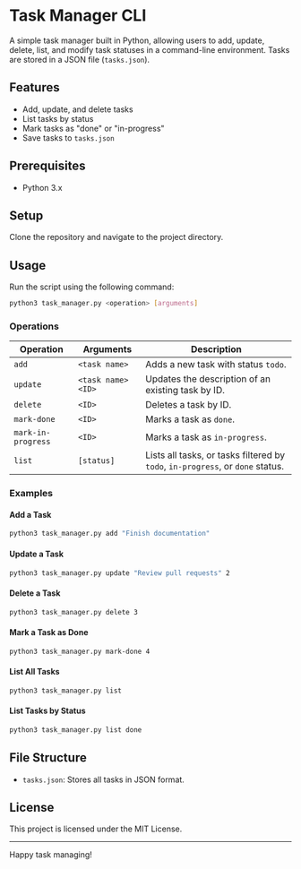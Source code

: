 
# Task Manager CLI

A simple task manager built in Python, allowing users to add, update, delete, list, and modify task statuses in a command-line environment. Tasks are stored in a JSON file (`tasks.json`).

## Features
- Add, update, and delete tasks
- List tasks by status
- Mark tasks as "done" or "in-progress"
- Save tasks to `tasks.json`

## Prerequisites
- Python 3.x

## Setup
Clone the repository and navigate to the project directory.

## Usage
Run the script using the following command:

```bash
python3 task_manager.py <operation> [arguments]
```

### Operations

| Operation           | Arguments                | Description                                         |
|---------------------|--------------------------|-----------------------------------------------------|
| `add`               | `<task name>`            | Adds a new task with status `todo`.                 |
| `update`            | `<task name> <ID>`       | Updates the description of an existing task by ID.  |
| `delete`            | `<ID>`                   | Deletes a task by ID.                               |
| `mark-done`         | `<ID>`                   | Marks a task as `done`.                             |
| `mark-in-progress`  | `<ID>`                   | Marks a task as `in-progress`.                      |
| `list`              | `[status]`               | Lists all tasks, or tasks filtered by `todo`, `in-progress`, or `done` status. |

### Examples

#### Add a Task
```bash
python3 task_manager.py add "Finish documentation"
```

#### Update a Task
```bash
python3 task_manager.py update "Review pull requests" 2
```

#### Delete a Task
```bash
python3 task_manager.py delete 3
```

#### Mark a Task as Done
```bash
python3 task_manager.py mark-done 4
```

#### List All Tasks
```bash
python3 task_manager.py list
```

#### List Tasks by Status
```bash
python3 task_manager.py list done
```

## File Structure
- `tasks.json`: Stores all tasks in JSON format.

## License
This project is licensed under the MIT License.

---

Happy task managing!
